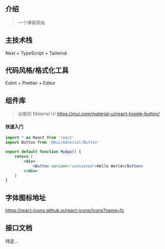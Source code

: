 ## 介绍

> 一个博客网站

## 主技术栈

Next + TypeScript + Tailwind

## 代码风格/格式化工具

Eslint + Prettier + Editor

## 组件库

> 谷歌的 Material UI https://mui.com/material-ui/react-toggle-button/

#### 快速入门

```jsx
import * as React from 'react'
import Button from '@mui/material/Button'

export default function MyApp() {
    return (
        <div>
            <Button variant="contained">Hello World</Button>
        </div>
    )
}
```

## 字体图标地址

https://react-icons.github.io/react-icons/icons?name=fc

## 接口文档

待定...
